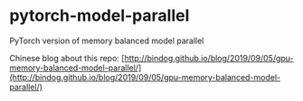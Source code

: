 # pytorch-model-parallel
PyTorch version of memory balanced model parallel

Chinese blog about this repo: [http://bindog.github.io/blog/2019/09/05/gpu-memory-balanced-model-parallel/](http://bindog.github.io/blog/2019/09/05/gpu-memory-balanced-model-parallel/)
